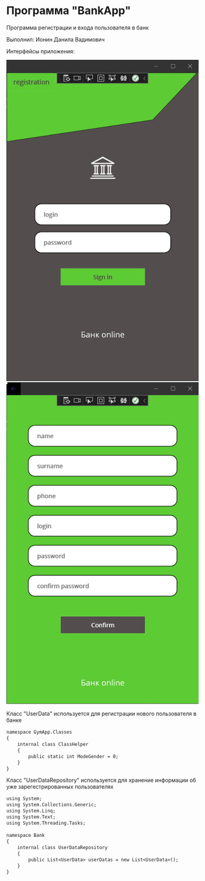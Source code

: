 # Программа "BankApp"
 Программа регистрации и входа пользователя в банк

Выполнил: Ионин Данила Вадимович

Интерфейсы приложения:

![LoginPage](/ImagesBank/LoginPage.png "Страница авторизации")
![Registration](/ImagesBank/RegistrationPage.png "Страница регистрации")

Класс "UserData" используется для регистрации нового пользователя в банке
```
namespace GymApp.Classes
{
    internal class ClassHelper
    {
        public static int ModeGender = 0;
    }
}
```

Класс "UserDataRepository" используется для хранение информации об уже зарегестрированных пользователях
```
using System;
using System.Collections.Generic;
using System.Linq;
using System.Text;
using System.Threading.Tasks;

namespace Bank
{
    internal class UserDataRepository
    {
        public List<UserData> userDatas = new List<UserData>();
    }
}
```
